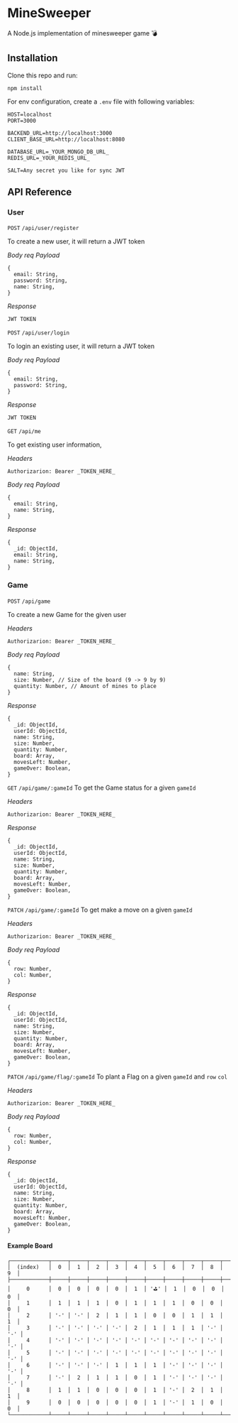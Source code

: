 # MineSweeper
A Node.js implementation of minesweeper game 💣

## Installation

Clone this repo and run:

```npm install```

For env configuration, create a `.env` file with following variables:

```
HOST=localhost
PORT=3000

BACKEND_URL=http://localhost:3000
CLIENT_BASE_URL=http://localhost:8080

DATABASE_URL=_YOUR_MONGO_DB_URL_
REDIS_URL=_YOUR_REDIS_URL_

SALT=Any secret you like for sync JWT
```

## API Reference

### User
`POST` `/api/user/register`

To create a new user, it will return a JWT token

*Body req Payload*
```
{
  email: String,
  password: String,
  name: String,
}
```

*Response*

```
JWT TOKEN
```



`POST` `/api/user/login`

To login an existing user, it will return a JWT token

*Body req Payload*
```
{
  email: String,
  password: String,
}
```

*Response*

```
JWT TOKEN
```



`GET` `/api/me`

To get existing user information,

*Headers*
```
Authorizarion: Bearer _TOKEN_HERE_
```

*Body req Payload*
```
{
  email: String,
  name: String,
}
```

*Response*
```
{
  _id: ObjectId,
  email: String,
  name: String,
}
```

### Game
`POST` `/api/game`

To create a new Game for the given user

*Headers*
```
Authorizarion: Bearer _TOKEN_HERE_
```

*Body req Payload*
```
{
  name: String,
  size: Number, // Size of the board (9 -> 9 by 9)
  quantity: Number, // Amount of mines to place
}
```

*Response*
```
{
  _id: ObjectId,
  userId: ObjectId,
  name: String,
  size: Number,
  quantity: Number,
  board: Array,
  movesLeft: Number,
  gameOver: Boolean,
}
```

`GET` `/api/game/:gameId`
To get the Game status for a given `gameId`

*Headers*
```
Authorizarion: Bearer _TOKEN_HERE_
```

*Response*
```
{
  _id: ObjectId,
  userId: ObjectId,
  name: String,
  size: Number,
  quantity: Number,
  board: Array,
  movesLeft: Number,
  gameOver: Boolean,
}
```

`PATCH` `/api/game/:gameId`
To get make a move on a given `gameId`

*Headers*
```
Authorizarion: Bearer _TOKEN_HERE_
```

*Body req Payload*
```
{
  row: Number,
  col: Number,
}
```

*Response*
```
{
  _id: ObjectId,
  userId: ObjectId,
  name: String,
  size: Number,
  quantity: Number,
  board: Array,
  movesLeft: Number,
  gameOver: Boolean,
}
```

`PATCH` `/api/game/flag/:gameId`
To plant a Flag on a given `gameId` and `row` `col`

*Headers*
```
Authorizarion: Bearer _TOKEN_HERE_
```

*Body req Payload*
```
{
  row: Number,
  col: Number,
}
```

*Response*
```
{
  _id: ObjectId,
  userId: ObjectId,
  name: String,
  size: Number,
  quantity: Number,
  board: Array,
  movesLeft: Number,
  gameOver: Boolean,
}
```

#### Example Board
```
┌────────────┬─────┬─────┬─────┬─────┬─────┬─────┬─────┬─────┬─────┬─────┐
│  (index)   │  0  │  1  │  2  │  3  │  4  │  5  │  6  │  7  │  8  │  9  │
├────────────┼─────┼─────┼─────┼─────┼─────┼─────┼─────┼─────┼─────┼─────┤
│     0      │  0  │  0  │  0  │  0  │  1  │ '⛳' │  1  │  0  │  0  │  0  │
│     1      │  1  │  1  │  1  │  0  │  1  │  1  │  1  │  0  │  0  │  0  │
│     2      │ '-' │ '-' │  2  │  1  │  1  │  0  │  0  │  1  │  1  │  1  │
│     3      │ '-' │ '-' │ '-' │ '-' │  2  │  1  │  1  │  1  │ '-' │ '-' │
│     4      │ '-' │ '-' │ '-' │ '-' │ '-' │ '-' │ '-' │ '-' │ '-' │ '-' │
│     5      │ '-' │ '-' │ '-' │ '-' │ '-' │ '-' │ '-' │ '-' │ '-' │ '-' │
│     6      │ '-' │ '-' │ '-' │  1  │  1  │  1  │ '-' │ '-' │ '-' │ '-' │
│     7      │ '-' │  2  │  1  │  1  │  0  │  1  │ '-' │ '-' │ '-' │ '-' │
│     8      │  1  │  1  │  0  │  0  │  0  │  1  │ '-' │  2  │  1  │  1  │
│     9      │  0  │  0  │  0  │  0  │  0  │  1  │ '-' │  1  │  0  │  0  │
└────────────┴─────┴─────┴─────┴─────┴─────┴─────┴─────┴─────┴─────┴─────┘
```
